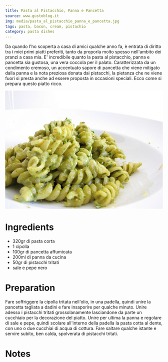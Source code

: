 ```yaml
---
title: Pasta al Pistacchio, Panna e Pancetta
source: www.gustoblog.it
img: media/pasta_al_pistacchio_panna_e_pancetta.jpg
tags: pasta, bacon, cream, pistachio
category: pasta dishes
---
```


Da quando l'ho scoperta a casa di amici qualche anno fa, è entrata di diritto tra i miei primi piatti preferiti, tanto da proporla molto spesso nell'ambito dei pranzi a casa mia. E' incredibile quanto la pasta al pistacchio, panna e pancetta sia gustosa, una vera coccola per il palato. Caratterizzata da un condimento cremoso, un accentuato sapore di pancetta che viene mitigato dalla panna e la nota preziosa donata dai pistacchi, la pietanza che ne viene fuori si presta anche ad essere proposta in occasioni speciali. Ecco come si prepara questo piatto ricco.

![Pasta al Pistacchio, Panna e Pancetta](media/pasta_al_pistacchio_panna_e_pancetta.jpg)

Ingredients
===========

* 320gr di pasta corta
* 1 cipolla
* 100gr di pancetta affumicata
* 200ml di panna da cucina
* 50gr di pistacchi tritati
* sale e pepe nero

Preparation
===========

Fare soffriggere la cipolla tritata nell'olio, in una padella, quindi unire la pancetta tagliata a dadini e fare insaporire per qualche minuto. Unire adesso i pistacchi tritati grossolanamente lasciandone da parte un cucchiaio per la decorazione del piatto. Unire per ultima la panna e regolare di sale e pepe, quindi scolare all'interno della padella la pasta cotta al dente, con uno o due cucchiai di acqua di cottura. Fare saltare qualche istante e servire subito, ben calda, spolverata di pistacchi tritati.

Notes
=====
